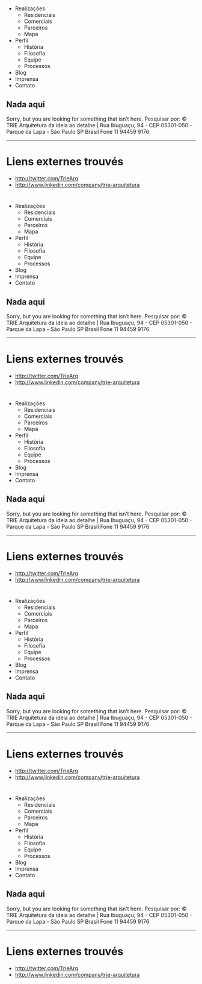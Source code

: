 # 
  * Realizações
    * Residenciais
    * Comerciais
    * Parceiros
    * Mapa
  * Perfil
    * História
    * Filosofia
    * Equipe
    * Processos
  * Blog
  * Imprensa
  * Contato


## Nada aqui
Sorry, but you are looking for something that isn’t here.
Pesquisar por:
© TRIE Arquitetura da ideia ao detalhe | Rua Ibuguaçu, 94 - CEP 05301-050 - Parque da Lapa - São Paulo SP Brasil Fone 11 94459 9176
  *   *   * 



# Liens externes trouvés
- http://twitter.com/TrieArq
- http://www.linkedin.com/company/trie-arquitetura
# 
  * Realizações
    * Residenciais
    * Comerciais
    * Parceiros
    * Mapa
  * Perfil
    * História
    * Filosofia
    * Equipe
    * Processos
  * Blog
  * Imprensa
  * Contato


## Nada aqui
Sorry, but you are looking for something that isn’t here.
Pesquisar por:
© TRIE Arquitetura da ideia ao detalhe | Rua Ibuguaçu, 94 - CEP 05301-050 - Parque da Lapa - São Paulo SP Brasil Fone 11 94459 9176
  *   *   * 



# Liens externes trouvés
- http://twitter.com/TrieArq
- http://www.linkedin.com/company/trie-arquitetura
# 
  * Realizações
    * Residenciais
    * Comerciais
    * Parceiros
    * Mapa
  * Perfil
    * História
    * Filosofia
    * Equipe
    * Processos
  * Blog
  * Imprensa
  * Contato


## Nada aqui
Sorry, but you are looking for something that isn’t here.
Pesquisar por:
© TRIE Arquitetura da ideia ao detalhe | Rua Ibuguaçu, 94 - CEP 05301-050 - Parque da Lapa - São Paulo SP Brasil Fone 11 94459 9176
  *   *   * 



# Liens externes trouvés
- http://twitter.com/TrieArq
- http://www.linkedin.com/company/trie-arquitetura
# 
  * Realizações
    * Residenciais
    * Comerciais
    * Parceiros
    * Mapa
  * Perfil
    * História
    * Filosofia
    * Equipe
    * Processos
  * Blog
  * Imprensa
  * Contato


## Nada aqui
Sorry, but you are looking for something that isn’t here.
Pesquisar por:
© TRIE Arquitetura da ideia ao detalhe | Rua Ibuguaçu, 94 - CEP 05301-050 - Parque da Lapa - São Paulo SP Brasil Fone 11 94459 9176
  *   *   * 



# Liens externes trouvés
- http://twitter.com/TrieArq
- http://www.linkedin.com/company/trie-arquitetura
# 
  * Realizações
    * Residenciais
    * Comerciais
    * Parceiros
    * Mapa
  * Perfil
    * História
    * Filosofia
    * Equipe
    * Processos
  * Blog
  * Imprensa
  * Contato


## Nada aqui
Sorry, but you are looking for something that isn’t here.
Pesquisar por:
© TRIE Arquitetura da ideia ao detalhe | Rua Ibuguaçu, 94 - CEP 05301-050 - Parque da Lapa - São Paulo SP Brasil Fone 11 94459 9176
  *   *   * 



# Liens externes trouvés
- http://twitter.com/TrieArq
- http://www.linkedin.com/company/trie-arquitetura